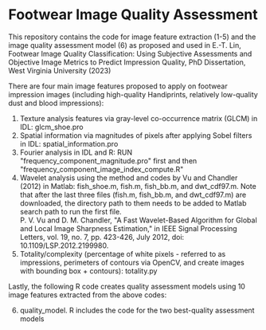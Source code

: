 # Footwear Image Quality Assessment
This repository contains the code for image feature extraction (1-5) and the image quality assessment model (6) as proposed and used in E.-T. Lin, Footwear Image Quality Classification: Using Subjective Assessments and Objective Image Metrics to Predict Impression Quality, PhD Dissertation, West Virginia University (2023)

There are four main image features proposed to apply on footwear impression images (including high-quality Handiprints, relatively low-quality dust and blood impressions):
1. Texture analysis features via gray-level co-occurrence matrix (GLCM) in IDL: glcm_shoe.pro
2. Spatial information via magnitudes of pixels after applying Sobel filters in IDL: spatial_information.pro
3. Fourier analysis in IDL and R: RUN "frequency_component_magnitude.pro" first and then "frequency_component_image_index_compute.R"
4. Wavelet analysis using the method and codes by Vu and Chandler (2012) in Matlab: fish_shoe.m, fish.m, fish_bb.m, and dwt_cdf97.m. Note that after the last three files (fish.m, fish_bb.m, and dwt_cdf97.m) are downloaded, the directory path to them needs to be added to Matlab search path to run the first file. <br>
P. V. Vu and D. M. Chandler, "A Fast Wavelet-Based Algorithm for Global and Local Image Sharpness Estimation," in IEEE Signal Processing Letters, vol. 19, no. 7, pp. 423-426, July 2012, doi: 10.1109/LSP.2012.2199980.
5. Totality/complexity (percentage of white pixels - referred to as impressions, perimeters of contours via OpenCV, and create images with bounding box + contours): totality.py

Lastly, the following R code creates quality assessment models using 10 image features extracted from the above codes:

6. quality_model. R includes the code for the two best-quality assessment models
